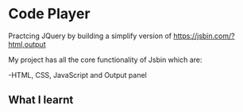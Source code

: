 
# Code Player 

Practcing JQuery by building a simplify version of https://jsbin.com/?html,output

My project has all the core functionality of Jsbin which are:

-HTML, CSS, JavaScript and Output panel

## What I learnt 









